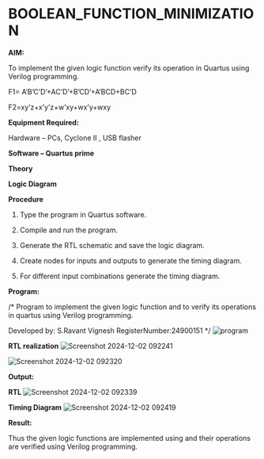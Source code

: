 # BOOLEAN_FUNCTION_MINIMIZATION

**AIM:**

To implement the given logic function verify its operation in Quartus using Verilog programming.

F1= A’B’C’D’+AC’D’+B’CD’+A’BCD+BC’D 

F2=xy’z+x’y’z+w’xy+wx’y+wxy

**Equipment Required:**

Hardware – PCs, Cyclone II , USB flasher

**Software – Quartus prime**

**Theory**

**Logic Diagram**

**Procedure**

1.	Type the program in Quartus software.

2.	Compile and run the program.

3.	Generate the RTL schematic and save the logic diagram.

4.	Create nodes for inputs and outputs to generate the timing diagram.

5.	For different input combinations generate the timing diagram.


**Program:**

/* Program to implement the given logic function and to verify its operations in quartus using Verilog programming. 

Developed by: S.Ravant Vignesh
RegisterNumber:24900151 */
![program](https://github.com/user-attachments/assets/aa1acd0e-5f05-42d4-9cc6-0fc7062d2892)



**RTL realization**
![Screenshot 2024-12-02 092241](https://github.com/user-attachments/assets/29497318-c31f-450f-a223-87744dbfce28)

![Screenshot 2024-12-02 092320](https://github.com/user-attachments/assets/5b8ed3d6-8a38-4fc3-a852-b4c4cedeaa84)

**Output:**

**RTL**
![Screenshot 2024-12-02 092339](https://github.com/user-attachments/assets/9162cac9-77cc-4997-b86f-6b3438c4780f)

**Timing Diagram**
![Screenshot 2024-12-02 092419](https://github.com/user-attachments/assets/bc12c0f7-06e9-449c-8e09-206ae80a8a72)


**Result:**

Thus the given logic functions are implemented using and their operations are verified using Verilog programming.

